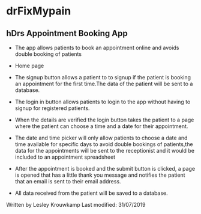 # drFixMypain
## hDrs Appointment Booking App 

- The app allows patients to book an appointment online  and avoids double booking of patients

- Home page
 
- The signup button allows a patient to to signup if the patient is booking an appointment for the first time.The data of the patient will be sent to a database.

- The login in button allows patients to login to the app without having to signup for registered patients.

- When the details are verified the login button takes the patient to a page where the patient can choose a time and a date for their appointment.

- The date and time picker will only allow patients to choose a date and time available for specific days to avoid double bookings of patients,the data for the appointments will be sent to the receptionist and it would be included to an appointment spreadsheet

- After the appointment is booked and the submit button is clicked, a page is opened that has a little thank you message and notifies the patient that an email is sent to their email address.
- All data received from the patient will be saved to a database.


Written by Lesley Krouwkamp
Last modified: 31/07/2019
